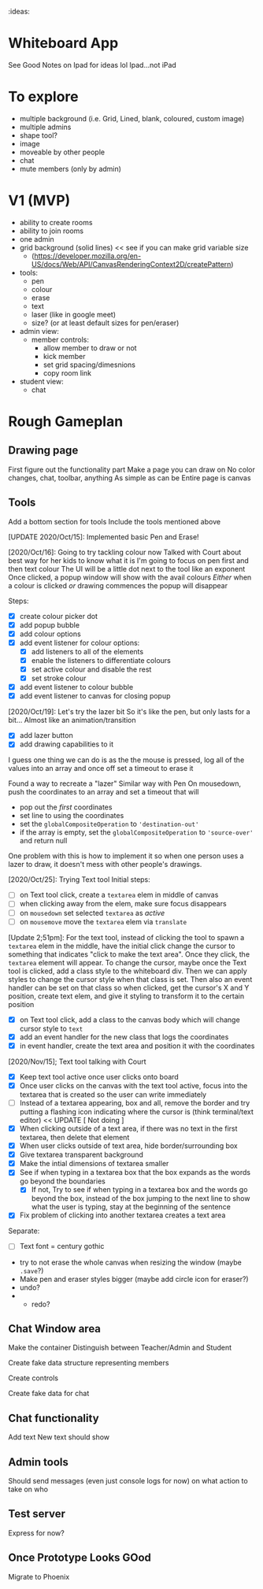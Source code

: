 :ideas:

# Whiteboard App
See Good Notes on Ipad for ideas
lol Ipad...not iPad


# To explore
- multiple background (i.e. Grid, Lined, blank, coloured, custom image)
- multiple admins
- shape tool?
- image
- moveable by other people
- chat
- mute members (only by admin)


# V1 (MVP)
- ability to create rooms
- ability to join rooms
- one admin
- grid background (solid lines) << see if you can make grid variable size
  * (https://developer.mozilla.org/en-US/docs/Web/API/CanvasRenderingContext2D/createPattern)
- tools:
  - pen
  - colour
  - erase
  - text
  - laser (like in google meet)
  - size? (or at least default sizes for pen/eraser)
- admin view:
  - member controls:
    - allow member to draw or not
    - kick member
    - set grid spacing/dimesnions
    - copy room link
- student view:
  - chat


# Rough Gameplan
## Drawing page
First figure out the functionality part
Make a page you can draw on
No color changes, chat, toolbar, anything
As simple as can be
Entire page is canvas

[UPDATE: 2020/Oct/15]: Done!

## Tools
Add a bottom section for tools
Include the tools mentioned above

[UPDATE 2020/Oct/15]: Implemented basic Pen and Erase!

[2020/Oct/16]:
Going to try tackling colour now
Talked with Court about best way for her kids to know what it is
I'm going to focus on pen first and then text colour
The UI will be a little dot next to the tool like an exponent
Once clicked, a popup window will show with the avail colours
*Either* when a colour is clicked *or* drawing commences the popup will disappear

Steps:
- [X] create colour picker dot
- [X] add popup bubble
- [X] add colour options
- [X] add event listener for colour options:
  - [X] add listeners to all of the elements
  - [X] enable the listeners to differentiate colours
  - [X] set active colour and disable the rest
  - [X] set stroke colour
- [X] add event listener to colour bubble
- [X] add event listener to canvas for closing popup

[2020/Oct/19]:
Let's try the lazer bit
So it's like the pen, but only lasts for a bit...
Almost like an animation/transition
- [X] add lazer button
- [X] add drawing capabilities to it

I guess one thing we can do is as the the mouse is pressed, log all of the values into an array and once off set a timeout to erase it

Found a way to recreate a "lazer"
Similar way with Pen
On mousedown, push the coordinates to an array and set a timeout that will
- pop out the *first* coordinates
- set line to using the coordinates
- set the `globalCompositeOperation` to `'destination-out'`
- if the array is empty, set the `globalCompositeOperation` to `'source-over'` and return null

One problem with this is how to implement it so when one person uses a lazer to draw, it doesn't mess with other people's drawings.

[2020/Oct/25]:
Trying Text tool
Initial steps:
- [ ] on Text tool click, create a `textarea` elem in middle of canvas
- [ ] when clicking away from the elem, make sure focus disappears
- [ ] on `mousedown` set selected `textarea` as *active*
- [ ] on `mousemove` move the `textarea` elem via `translate`

[Update 2;51pm]:
For the text tool, instead of clicking the tool to spawn a `textarea` elem in the middle, have the initial click change the cursor to something that indicates "click to make the text area". Once they click, the `textarea` element will appear.
To change the cursor, maybe once the Text tool is clicked, add a class style to the whiteboard div. Then we can apply styles to change the cursor style when that class is set. Then also an event handler can be set on that class so when clicked, get the cursor's X and Y position, create text elem, and give it styling to transform it to the certain position
- [X] on Text tool click, add a class to the canvas body which will change cursor style to `text`
- [X] add an event handler for the new class that logs the coordinates
- [X] in event handler, create the text area and position it with the coordinates

[2020/Nov/15];
Text tool talking with Court
- [X] Keep text tool active once user clicks onto board
- [X] Once user clicks on the canvas with the text tool active, focus into the textarea that is created so the user can write immediately
- [ ] Instead of a textarea appearing, box and all, remove the border and try putting a flashing icon indicating where the cursor is (think terminal/text editor) << UPDATE [ Not doing ]
- [X] When clicking outside of a text area, if there was no text in the first textarea, then delete that element
- [X] When user clicks outside of text area, hide border/surrounding box
- [X] Give textarea transparent background
- [X] Make the intial dimensions of textarea smaller
- [X] See if when typing in a textarea box that the box expands as the words go beyond the boundaries
  * [X] If not, Try to see if when typing in a textarea box and the words go beyond the box, instead of the box jumping to the next line to show what the user is typing, stay at the beginning of the sentence
- [X] Fix problem of clicking into another textarea creates a text area

Separate:
- [ ] Text font = century gothic
- try to not erase the whole canvas when resizing the window (maybe `.save`?)
- Make pen and eraser styles bigger (maybe add circle icon for eraser?)
- undo?
- + redo?


## Chat Window area
Make the container
Distinguish between Teacher/Admin and Student

Create fake data structure representing members

Create controls

Create fake data for chat

## Chat functionality
Add text
New text should show

## Admin tools
Should send messages (even just console logs for now) on what action to take on who

## Test server
Express for now?

## Once Prototype Looks GOod
Migrate to Phoenix
